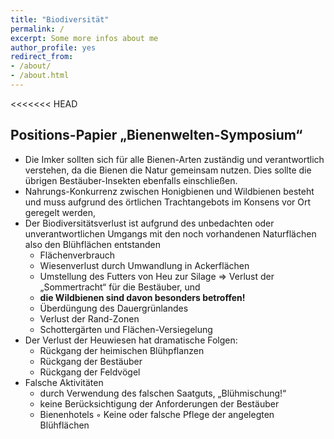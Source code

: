 ```yaml
---
title: "Biodiversität"
permalink: /
excerpt: Some more infos about me
author_profile: yes
redirect_from:
- /about/
- /about.html
---
```

<<<<<<< HEAD

## Positions-Papier „Bienenwelten-Symposium“



* Die Imker sollten sich für alle Bienen-Arten zuständig und verantwortlich verstehen, 
  da die Bienen die Natur gemeinsam nutzen. 
  Dies sollte die übrigen Bestäuber-Insekten ebenfalls einschließen.
* Nahrungs-Konkurrenz zwischen Honigbienen und Wildbienen besteht und 
  muss aufgrund des örtlichen Trachtangebots im Konsens vor Ort geregelt werden, 
* Der Biodiversitätsverlust ist aufgrund des unbedachten oder unverantwortlichen Umgangs 
  mit den noch vorhandenen Naturflächen also den Blühflächen entstanden
    + Flächenverbrauch
    + Wiesenverlust durch Umwandlung in Ackerflächen
    + Umstellung des Futters von Heu zur Silage  => 
      Verlust der „Sommertracht“ für die Bestäuber,
      und 
    * **die Wildbienen sind davon besonders betroffen!**
    + Überdüngung des Dauergrünlandes
    + Verlust der Rand-Zonen 
    + Schottergärten und Flächen-Versiegelung
* Der Verlust der Heuwiesen hat dramatische Folgen:
    + Rückgang der heimischen Blühpflanzen
    + Rückgang der Bestäuber
    + Rückgang der Feldvögel 
* Falsche Aktivitäten 
    + durch Verwendung des falschen Saatguts, „Blühmischung!“
    + keine Berücksichtigung der Anforderungen der Bestäuber
    + Bienenhotels
    ◦ Keine oder falsche Pflege der angelegten Blühflächen
